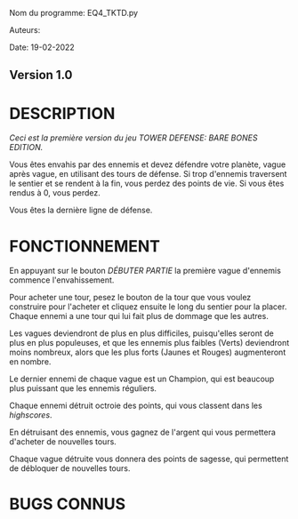 Nom du programme: EQ4_TKTD.py

Auteurs:

Date: 19-02-2022

Version 1.0
--------------------------------------------------------------------------------------------------------------------------------------------------------------

# DESCRIPTION
*Ceci est la première version du jeu TOWER DEFENSE: BARE BONES EDITION.* 

Vous êtes envahis par des ennemis et devez défendre votre planète, vague après vague, en utilisant des tours de défense. Si trop d'ennemis traversent le sentier et se rendent à la fin, vous perdez des points de vie. Si vous êtes rendus à 0, vous perdez. 

Vous êtes la dernière ligne de défense. 



# FONCTIONNEMENT
En appuyant sur le bouton *DÉBUTER PARTIE* la première vague d'ennemis commence l'envahissement. 

Pour acheter une tour, pesez le bouton de la tour que vous voulez construire pour l'acheter et cliquez ensuite le long du sentier pour la placer. Chaque ennemi a une tour qui lui fait plus de dommage que les autres. 

Les vagues deviendront de plus en plus difficiles, puisqu'elles seront de plus en plus populeuses, et que les ennemis plus faibles (Verts) deviendront moins nombreux, alors que les plus forts (Jaunes et Rouges) augmenteront en nombre.

Le dernier ennemi de chaque vague est un Champion, qui est beaucoup plus puissant que les ennemis réguliers.

Chaque ennemi détruit octroie des points, qui vous classent dans les *highscores*.

En détruisant des ennemis, vous gagnez de l'argent qui vous permettera d'acheter de nouvelles tours. 

Chaque vague détruite vous donnera des points de sagesse, qui permettent de débloquer de nouvelles tours. 



# BUGS CONNUS
